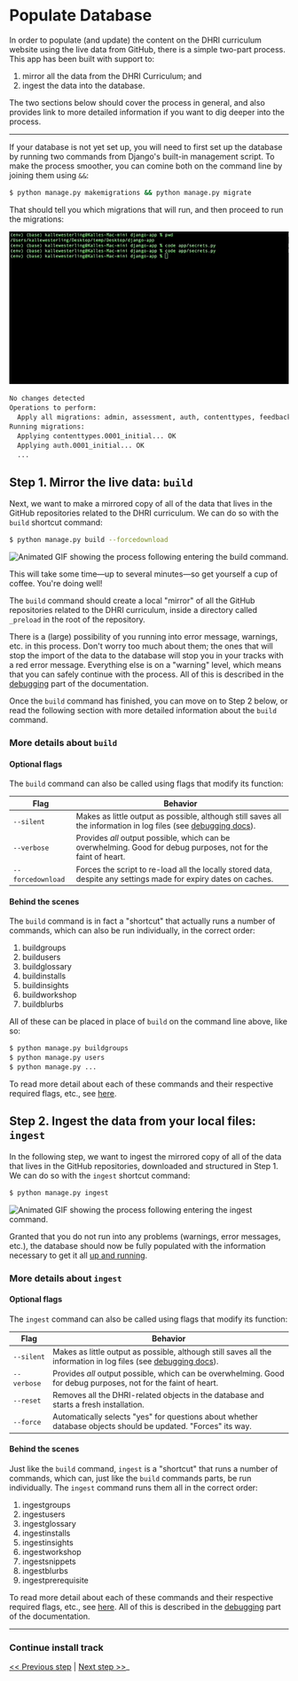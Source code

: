 # Populate Database

In order to populate (and update) the content on the DHRI curriculum website using the live data from GitHub, there is a simple two-part process. This app has been built with support to:

1. mirror all the data from the DHRI Curriculum; and
2. ingest the data into the database.

The two sections below should cover the process in general, and also provides link to more detailed information if you want to dig deeper into the process.

---

If your database is not yet set up, you will need to first set up the database by running two commands from Django's built-in management script. To make the process smoother, you can comine both on the command line by joining them using `&&`:

```sh
$ python manage.py makemigrations && python manage.py migrate
```

That should tell you which migrations that will run, and then proceed to run the migrations:

![Animated GIF showing the migration process also represented in text below.](images/07-migrate.gif)

```sh
No changes detected
Operations to perform:
  Apply all migrations: admin, assessment, auth, contenttypes, feedback, glossary, insight, install, learner, lesson, library, sessions, website, workshop
Running migrations:
  Applying contenttypes.0001_initial... OK
  Applying auth.0001_initial... OK
  ...
```

## Step 1. Mirror the live data: `build`

Next, we want to make a mirrored copy of all of the data that lives in the GitHub repositories related to the DHRI curriculum. We can do so with the `build` shortcut command:

```sh
$ python manage.py build --forcedownload
```

![Animated GIF showing the process following entering the `build` command.](images/08-build.gif)

This will take some time—up to several minutes—so get yourself a cup of coffee. You're doing well!

The `build` command should create a local "mirror" of all the GitHub repositories related to the DHRI curriculum, inside a directory called `_preload` in the root of the repository.

There is a (large) possibility of you running into error message, warnings, etc. in this process. Don't worry too much about them; the ones that will stop the import of the data to the database will stop you in your tracks with a red error message. Everything else is on a "warning" level, which means that you can safely continue with the process. All of this is described in the [debugging](debug.md) part of the documentation.

Once the `build` command has finished, you can move on to Step 2 below, or read the following section with more detailed information about the `build` command.

### More details about `build`

#### Optional flags

The `build` command can also be called using flags that modify its function:

| Flag              | Behavior                                                                                                        |
| ----------------- | --------------------------------------------------------------------------------------------------------------- |
| `--silent`        | Makes as little output as possible, although still saves all the information in log files (see [debugging docs](debug.md)).          |
| `--verbose`       | Provides _all_ output possible, which can be overwhelming. Good for debug purposes, not for the faint of heart. |
| `--forcedownload` | Forces the script to re-load all the locally stored data, despite any settings made for expiry dates on caches. |

#### Behind the scenes

The `build` command is in fact a "shortcut" that actually runs a number of commands, which can also be run individually, in the correct order:

1. buildgroups
2. buildusers
3. buildglossary
4. buildinstalls
5. buildinsights
6. buildworkshop
7. buildblurbs

All of these can be placed in place of `build` on the command line above, like so:

```sh
$ python manage.py buildgroups
$ python manage.py users
$ python manage.py ...
```

To read more detail about each of these commands and their respective required flags, etc., see [here](detail-build.md).

## Step 2. Ingest the data from your local files: `ingest`

In the following step, we want to ingest the mirrored copy of all of the data that lives in the GitHub repositories, downloaded and structured in Step 1. We can do so with the `ingest` shortcut command:

```sh
$ python manage.py ingest
```

![Animated GIF showing the process following entering the `ingest` command.](images/09-ingest.gif)

Granted that you do not run into any problems (warnings, error messages, etc.), the database should now be fully populated with the information necessary to get it all [up and running](run.md).

### More details about `ingest`

#### Optional flags

The `ingest` command can also be called using flags that modify its function:

| Flag              | Behavior                                                                                                        |
| ----------------- | --------------------------------------------------------------------------------------------------------------- |
| `--silent`        | Makes as little output as possible, although still saves all the information in log files (see [debugging docs](debug.md)).          |
| `--verbose`       | Provides _all_ output possible, which can be overwhelming. Good for debug purposes, not for the faint of heart. |
| `--reset`         | Removes all the DHRI-related objects in the database and starts a fresh installation.                           |
| `--force`         | Automatically selects "yes" for questions about whether database objects should be updated. "Forces" its way.   |

#### Behind the scenes

Just like the `build` command, `ingest` is a "shortcut" that runs a number of commands, which can, just like the `build` commands parts, be run individually. The `ingest` command runs them all in the correct order:

1. ingestgroups
2. ingestusers
3. ingestglossary
4. ingestinstalls
5. ingestinsights
6. ingestworkshop
7. ingestsnippets
8. ingestblurbs
9. ingestprerequisite

To read more detail about each of these commands and their respective required flags, etc., see [here](detail-ingest.md). All of this is described in the [debugging](debug.md) part of the documentation.

---

### Continue install track

[<< Previous step](install.md) | [Next step >>](run.md)_